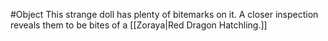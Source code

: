 #Object 
This strange doll has plenty of bitemarks on it. A closer inspection reveals them to be bites of a [[Zoraya|Red Dragon Hatchling.]]
